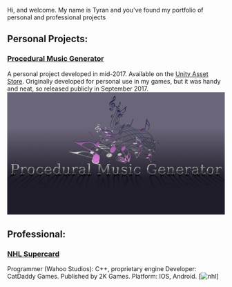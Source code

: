 Hi, and welcome. My name is Tyran and you've found my portfolio of personal and professional projects

## Personal Projects:

### [Procedural Music Generator](https://stickandbindlegames.github.io/ProceduralMusicPlayer_Win/)
A personal project developed in mid-2017. Available on the [Unity Asset Store](https://www.assetstore.unity3d.com/en/#!/content/99791). Originally developed for personal use in my games, but it was handy and neat, so released publicly in September 2017.
[![Logo](https://raw.githubusercontent.com/StickAndBindleGames/stickandbindlegames.github.io/master/Images/%20Logo.png)](https://stickandbindlegames.github.io/ProceduralMusicPlayer_Win/)

## Professional:
### [NHL Supercard](https://www.2k.com/games/nhl-supercard)
Programmer (Wahoo Studios): C++, proprietary engine
Developer: CatDaddy Games.
Published by 2K Games.
Platform: IOS, Android.
[![nhl](https://api.2k.com/images/1505)]

